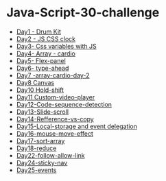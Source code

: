 # Java-Script-30-challenge

<ul>
<li><a href="https://justynamak.github.io/Java-Script-30-challenge/1/">Day1 - Drum Kit</a></li>
<li><a href="https://justynamak.github.io/Java-Script-30-challenge/2-clock/">Day2 - JS CSS clock</a></li>
<li><a href="https://justynamak.github.io/Java-Script-30-challenge/3-css-variables/">Day3- Css variables with JS</a></li> 
<li><a href="https://justynamak.github.io/Java-Script-30-challenge/4-array-cardio/">Day4- Array - cardio</a></li> 
<li><a href="https://justynamak.github.io/Java-Script-30-challenge/5-flex-panel/index.html">Day5- Flex-panel</a></li> 
<li><a href="https://justynamak.github.io/Java-Script-30-challenge/6-type-ahead/index.html">Day6- type-ahead</a></li> 
<li><a href="https://justynamak.github.io/Java-Script-30-challenge/7-array-cardio-day-2/index.html">Day7 -array-cardio-day-2</a></li> 
<li><a href="https://justynamak.github.io/Java-Script-30-challenge/8-canvas-draw/index.html">Day8 Canvas</a></li> 
<li><a href="https://justynamak.github.io/Java-Script-30-challenge/10-hold-shift/index.html">Day10 Hold-shift</a></li>
<li><a href="https://justynamak.github.io/Java-Script-30-challenge/11-custom-video-player/index.html">Day11 Custom-video-player</a></li>  
<li><a href="https://justynamak.github.io/Java-Script-30-challenge/13-slide-scroll">Day12-Code-sequence-detection</a></li> 
<li><a href="https://justynamak.github.io/Java-Script-30-challenge/13-slide-scroll">Day13-Slide-scroll</a></li> 
<li><a href="https://justynamak.github.io/Java-Script-30-challenge/14-refference-vs-copy">Day14-Refference-vs-copy</a></li> 
<li><a href="https://justynamak.github.io/Java-Script-30-challenge/15-local-storage">Day15-Local-storage and event delegation</a></li>
<li><a href="https://justynamak.github.io/Java-Script-30-challenge/16-mouse-move-effect">Day16-mouse-move-effect</a></li>
<li><a href="https://justynamak.github.io/Java-Script-30-challenge/17-sort-array/index.html">Day17-sort-array</a></li>
<li><a href="https://justynamak.github.io/Java-Script-30-challenge/18-reduce">Day18-reduce</a></li>
<li><a href="https://justynamak.github.io/Java-Script-30-challenge/22-follow-allow-link">Day22-follow-allow-link</a></li>
<li><a href="https://justynamak.github.io/Java-Script-30-challenge/24-sticky-nav">Day24-sticky-nav</a></li>
<li><a href="https://justynamak.github.io/Java-Script-30-challenge/25-events">Day25-events</a></li>

</ul>

